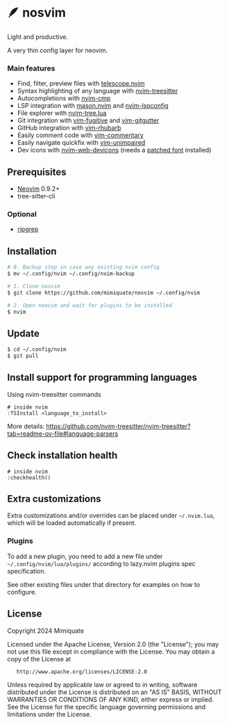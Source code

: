 # :feather: nosvim

Light and productive.

A very thin config layer for neovim.

### Main features

- Find, filter, preview files with [telescope.nvim](https://github.com/nvim-telescope/telescope.nvim)
- Syntax highlighting of any language with [nvim-treesitter](https://github.com/nvim-treesitter/nvim-treesitter)
- Autocompletions with [nvim-cmp](https://github.com/hrsh7th/nvim-cmp)
- LSP integration with [mason.nvim](https://github.com/williamboman/mason.nvim) and [nvim-lspconfig](https://github.com/neovim/nvim-lspconfig)
- File explorer with [nvim-tree.lua](https://github.com/nvim-tree/nvim-tree.lua)
- Git integration with [vim-fugitive](https://github.com/tpope/vim-fugitive) and [vim-gitgutter](https://github.com/airblade/vim-gitgutter)
- GitHub integration with [vim-rhubarb](https://github.com/tpope/vim-rhubarb)
- Easily comment code with [vim-commentary](https://github.com/tpope/vim-commentary)
- Easily navigate quickfix with [vim-unimpaired](https://github.com/tpope/vim-unimpaired)
- Dev icons with [nvim-web-devicons](https://github.com/nvim-tree/nvim-web-devicons) (needs a [patched font](https://github.com/nvim-tree/nvim-web-devicons?tab=readme-ov-file#requirements) installed)

## Prerequisites

* [Neovim](https://neovim.io/) 0.9.2+
* tree-sitter-cli

### Optional

* [ripgrep](https://github.com/BurntSushi/ripgrep?tab=readme-ov-file#installation)

## Installation

```sh
# 0. Backup step in case any existing nvim config
$ mv ~/.config/nvim ~/.config/nvim-backup

# 1. Clone nosvim
$ git clone https://github.com/mimiquate/nosvim ~/.config/nvim

# 2. Open neovim and wait for plugins to be installed
$ nvim
```

## Update

```sh
$ cd ~/.config/nvim
$ git pull
```

## Install support for programming languages

Using nvim-treesitter commands

```
# inside nvim
:TSInstall <language_to_install>
```

More details: https://github.com/nvim-treesitter/nvim-treesitter?tab=readme-ov-file#language-parsers

## Check installation health

```
# inside nvim
:checkhealth()
```

## Extra customizations

Extra customizations and/or overrides can be placed under `~/.nvim.lua`, which will be loaded
automatically if present.

### Plugins

To add a new plugin, you need to add a new file under `~/.config/nvim/lua/plugins/` according to
lazy.nvim plugins spec specification.

See other existing files under that directory for examples on how to configure.


## License

   Copyright 2024 Mimiquate

   Licensed under the Apache License, Version 2.0 (the "License");
   you may not use this file except in compliance with the License.
   You may obtain a copy of the License at

       http://www.apache.org/licenses/LICENSE-2.0

   Unless required by applicable law or agreed to in writing, software
   distributed under the License is distributed on an "AS IS" BASIS,
   WITHOUT WARRANTIES OR CONDITIONS OF ANY KIND, either express or implied.
   See the License for the specific language governing permissions and
   limitations under the License.
